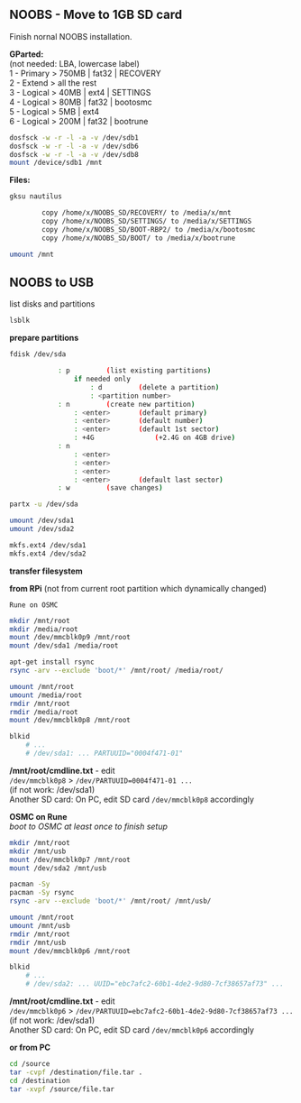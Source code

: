 NOOBS - Move to 1GB SD card
---
Finish nornal NOOBS installation.  

**GParted:**  
	(not needed: LBA, lowercase label)  
	1 - Primary > 750MB | fat32 | RECOVERY  
	2 - Extend > all the rest  
	3 - Logical > 40MB | ext4 | SETTINGS  
	4 - Logical > 80MB | fat32 | bootosmc  
	5 - Logical > 5MB | ext4  
	6 - Logical > 200M | fat32 | bootrune  

```sh
dosfsck -w -r -l -a -v /dev/sdb1
dosfsck -w -r -l -a -v /dev/sdb6
dosfsck -w -r -l -a -v /dev/sdb8
mount /device/sdb1 /mnt
```

**Files:**
```sh
gksu nautilus
```
```sh
		copy /home/x/NOOBS_SD/RECOVERY/ to /media/x/mnt
		copy /home/x/NOOBS_SD/SETTINGS/ to /media/x/SETTINGS
		copy /home/x/NOOBS_SD/BOOT-RBP2/ to /media/x/bootosmc
		copy /home/x/NOOBS_SD/BOOT/ to /media/x/bootrune
```
```sh
umount /mnt
```

NOOBS to USB
---
list disks and partitions
```sh
lsblk
```
**prepare partitions**
```sh
fdisk /dev/sda
```
```sh	
			: p			(list existing partitions)
				if needed only
					: d			(delete a partition)
					: <partition number>
			: n			(create new partition)
				: <enter>		(default primary)
				: <enter>		(default number)
				: <enter>		(default 1st sector)
				: +4G				(+2.4G on 4GB drive)
			: n
				: <enter>
				: <enter>
				: <enter>
				: <enter>		(default last sector)
			: w			(save changes)
```
```sh		
partx -u /dev/sda

umount /dev/sda1
umount /dev/sda2

mkfs.ext4 /dev/sda1
mkfs.ext4 /dev/sda2
```

**transfer filesystem**  

**from RPi** (not from current root partition which dynamically changed)  
	
	Rune on OSMC
```sh
mkdir /mnt/root
mkdir /media/root
mount /dev/mmcblk0p9 /mnt/root
mount /dev/sda1 /media/root

apt-get install rsync
rsync -arv --exclude 'boot/*' /mnt/root/ /media/root/ 

umount /mnt/root
umount /media/root
rmdir /mnt/root
rmdir /media/root
mount /dev/mmcblk0p8 /mnt/root

blkid
	# ...
	# /dev/sda1: ... PARTUUID="0004f471-01"
```
		
**/mnt/root/cmdline.txt** - edit  
			`/dev/mmcblk0p8` > `/dev/PARTUUID=0004f471-01 ...`  
			(if not work: /dev/sda1)  
			Another SD card: On PC, edit SD card `/dev/mmcblk0p8` accordingly  

**OSMC on Rune**  
_boot to OSMC at least once to finish setup_  
```sh
mkdir /mnt/root
mkdir /mnt/usb
mount /dev/mmcblk0p7 /mnt/root
mount /dev/sda2 /mnt/usb

pacman -Sy
pacman -Sy rsync
rsync -arv --exclude 'boot/*' /mnt/root/ /mnt/usb/

umount /mnt/root
umount /mnt/usb
rmdir /mnt/root
rmdir /mnt/usb
mount /dev/mmcblk0p6 /mnt/root

blkid
	# ...
	# /dev/sda2: ... UUID="ebc7afc2-60b1-4de2-9d80-7cf38657af73" ...
```	
**/mnt/root/cmdline.txt** - edit  
			`/dev/mmcblk0p6` > `/dev/PARTUUID=ebc7afc2-60b1-4de2-9d80-7cf38657af73 ...`  
			(if not work: /dev/sda1)  
			Another SD card: On PC, edit SD card `/dev/mmcblk0p6` accordingly  

**or from PC**
```sh
cd /source
tar -cvpf /destination/file.tar .
cd /destination
tar -xvpf /source/file.tar
```
